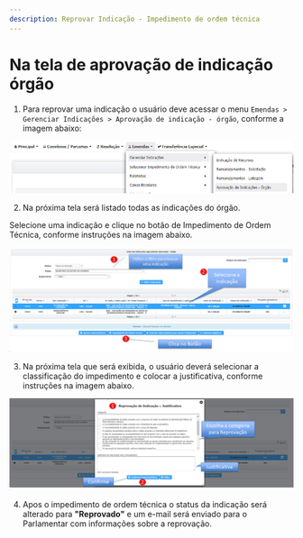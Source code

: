 ```yaml
---
description: Reprovar Indicação - Impedimento de ordem técnica
---
```


# Na tela de aprovação de indicação órgão

1. Para reprovar uma indicação o usuário deve acessar o menu  `Emendas > Gerenciar Indicações > Aprovação de indicação - órgão`, conforme a imagem abaixo:

![](../../.gitbook/assets/image%20%28120%29.png)

2.  Na próxima tela será listado todas as indicações do órgão.

Selecione uma indicação e clique no botão de Impedimento de Ordem Técnica, conforme instruções na imagem abaixo.

![](../../.gitbook/assets/image%20%28182%29.png)

3. Na próxima tela que será exibida, o usuário deverá selecionar a classificação do impedimento e colocar a justificativa, conforme instruções na imagem abaixo.

![](../../.gitbook/assets/image%20%28181%29.png)

4. Apos o impedimento de ordem técnica o status da indicação será alterado para **"Reprovado"** e  um e-mail será enviado para o Parlamentar com informações sobre a reprovação.

